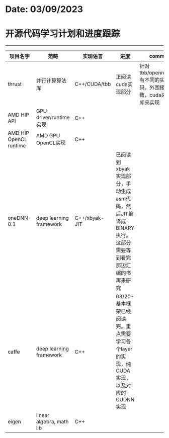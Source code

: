 # Date: 03/09/2023
# 开源代码学习计划和进度跟踪
----------------------------------------------------------

| 项目名字 | 范畴 | 实现语言 | 进度 | comment
| --- | --- | --- | --- | --- |
| thrust | 并行计算算法库 | C++/CUDA/tbb | 正阅读 cuda实现部分 | 针对tbb/openmp/cuda有不同的实现代码，外围接口一致，cuda采用CUB库来实现 |
| AMD HIP API  | GPU driver/runtime 实现 | C++ | | |
| AMD HIP OpenCL runtime | AMD GPU OpenCL实现 | C++ | | |
| oneDNN-0.1 | deep learning framework | C++/xbyak-JIT | 已阅读到xbyak实现部分，手动生成asm代码，然后JIT编译成BINARY执行。这部分需要等到看完那边汇编的书再来研究 |
| caffe | deep learning framework | C++ | 03/20-基本框架已经阅读完。重点需要学习各个layer的实现，纯CUDA实现，以及对应的CUDNN实现 |
| eigen | linear algebra, math lib | C++ | |



